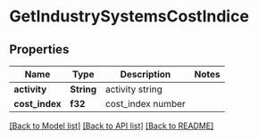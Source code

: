 # GetIndustrySystemsCostIndice

## Properties

Name | Type | Description | Notes
------------ | ------------- | ------------- | -------------
**activity** | **String** | activity string | 
**cost_index** | **f32** | cost_index number | 

[[Back to Model list]](../README.md#documentation-for-models) [[Back to API list]](../README.md#documentation-for-api-endpoints) [[Back to README]](../README.md)


